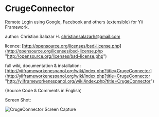 CrugeConnector
==============

Remote Login using Google, Facebook and others (extensible) for Yii Framework.

author:
	Christian Salazar H. <christiansalazarh@gmail.com>

licence:
 	[http://opensource.org/licenses/bsd-license.php](http://opensource.org/licenses/bsd-license.php "http://opensource.org/licenses/bsd-license.php")

full wiki, documentation & installation:
 	[http://yiiframeworkenespanol.org/wiki/index.php?title=CrugeConnector](http://yiiframeworkenespanol.org/wiki/index.php?title=CrugeConnector "http://yiiframeworkenespanol.org/wiki/index.php?title=CrugeConnector")

(Source Code & Comments in English)

Screen Shot:

![CrugeConnector Screen Capture](https://bitbucket.org/christiansalazarh/crugeconnector/downloads/crugeconnector--viewlogin.png "CrugeConnector Screen Capture")
